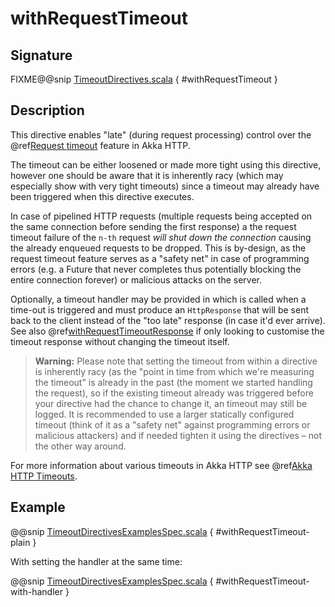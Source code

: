 <a id="withrequesttimeout"></a>
# withRequestTimeout

## Signature

FIXME@@snip [TimeoutDirectives.scala](../../../../../../../../../akka-http/src/main/scala/akka/http/scaladsl/server/directives/TimeoutDirectives.scala) { #withRequestTimeout }

## Description

This directive enables "late" (during request processing) control over the @ref[Request timeout](../../../common/timeouts.md#request-timeout-scala) feature in Akka HTTP.

The timeout can be either loosened or made more tight using this directive, however one should be aware that it is
inherently racy (which may especially show with very tight timeouts) since a timeout may already have been triggered
when this directive executes.

In case of pipelined HTTP requests (multiple requests being accepted on the same connection before sending the first response)
a the request timeout failure of the `n-th` request *will shut down the connection* causing the already enqueued requests
to be dropped. This is by-design, as the request timeout feature serves as a "safety net" in case of programming errors
(e.g. a Future that never completes thus potentially blocking the entire connection forever) or malicious attacks on the server.

Optionally, a timeout handler may be provided in which is called when a time-out is triggered and must produce an
`HttpResponse` that will be sent back to the client instead of the "too late" response (in case it'd ever arrive).
See also @ref[withRequestTimeoutResponse](withRequestTimeoutResponse.md#withrequesttimeoutresponse) if only looking to customise the timeout response without changing the timeout itself.

> **Warning:**
Please note that setting the timeout from within a directive is inherently racy (as the "point in time from which
we're measuring the timeout" is already in the past (the moment we started handling the request), so if the existing
timeout already was triggered before your directive had the chance to change it, an timeout may still be logged.
It is recommended to use a larger statically configured timeout (think of it as a "safety net" against programming errors
or malicious attackers) and if needed tighten it using the directives – not the other way around.

For more information about various timeouts in Akka HTTP see @ref[Akka HTTP Timeouts](../../../common/timeouts.md#http-timeouts-scala).

## Example

@@snip [TimeoutDirectivesExamplesSpec.scala](../../../../../../../test/scala/docs/http/scaladsl/server/directives/TimeoutDirectivesExamplesSpec.scala) { #withRequestTimeout-plain }

With setting the handler at the same time:

@@snip [TimeoutDirectivesExamplesSpec.scala](../../../../../../../test/scala/docs/http/scaladsl/server/directives/TimeoutDirectivesExamplesSpec.scala) { #withRequestTimeout-with-handler }
